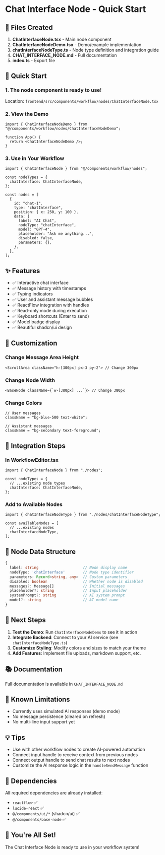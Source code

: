 # Chat Interface Node - Quick Start

## 📁 Files Created

1. **ChatInterfaceNode.tsx** - Main node component
2. **ChatInterfaceNodeDemo.tsx** - Demo/example implementation
3. **chatInterfaceNodeType.ts** - Node type definition and integration guide
4. **CHAT_INTERFACE_NODE.md** - Full documentation
5. **index.ts** - Export file

## 🚀 Quick Start

### 1. The node component is ready to use!

Location: `frontend/src/components/workflow/nodes/ChatInterfaceNode.tsx`

### 2. View the Demo

```tsx
import { ChatInterfaceNodeDemo } from "@/components/workflow/nodes/ChatInterfaceNodeDemo";

function App() {
  return <ChatInterfaceNodeDemo />;
}
```

### 3. Use in Your Workflow

```tsx
import { ChatInterfaceNode } from "@/components/workflow/nodes";

const nodeTypes = {
  chatInterface: ChatInterfaceNode,
};

const nodes = [
  {
    id: "chat-1",
    type: "chatInterface",
    position: { x: 250, y: 100 },
    data: {
      label: "AI Chat",
      nodeType: "chatInterface",
      model: "GPT-4",
      placeholder: "Ask me anything...",
      disabled: false,
      parameters: {},
    },
  },
];
```

## ✨ Features

- ✅ Interactive chat interface
- ✅ Message history with timestamps
- ✅ Typing indicators
- ✅ User and assistant message bubbles
- ✅ ReactFlow integration with handles
- ✅ Read-only mode during execution
- ✅ Keyboard shortcuts (Enter to send)
- ✅ Model badge display
- ✅ Beautiful shadcn/ui design

## 🎨 Customization

### Change Message Area Height

```tsx
<ScrollArea className="h-[300px] px-3 py-2"> // Change 300px
```

### Change Node Width

```tsx
<BaseNode className={`w-[380px] ...`}> // Change 380px
```

### Change Colors

```tsx
// User messages
className = "bg-blue-500 text-white";

// Assistant messages
className = "bg-secondary text-foreground";
```

## 🔌 Integration Steps

### In WorkflowEditor.tsx

```tsx
import { ChatInterfaceNode } from "./nodes";

const nodeTypes = {
  // ...existing node types
  chatInterface: ChatInterfaceNode,
};
```

### Add to Available Nodes

```tsx
import { chatInterfaceNodeType } from "./nodes/chatInterfaceNodeType";

const availableNodes = [
  // ...existing nodes
  chatInterfaceNodeType,
];
```

## 📝 Node Data Structure

```typescript
{
  label: string                    // Node display name
  nodeType: 'chatInterface'        // Node type identifier
  parameters: Record<string, any>  // Custom parameters
  disabled: boolean                // Whether node is disabled
  messages?: Message[]             // Initial messages
  placeholder?: string             // Input placeholder
  systemPrompt?: string            // AI system prompt
  model?: string                   // AI model name
}
```

## 🎯 Next Steps

1. **Test the Demo**: Run `ChatInterfaceNodeDemo` to see it in action
2. **Integrate Backend**: Connect to your AI service (see `chatInterfaceNodeType.ts`)
3. **Customize Styling**: Modify colors and sizes to match your theme
4. **Add Features**: Implement file uploads, markdown support, etc.

## 📚 Documentation

Full documentation is available in `CHAT_INTERFACE_NODE.md`

## 🐛 Known Limitations

- Currently uses simulated AI responses (demo mode)
- No message persistence (cleared on refresh)
- No multi-line input support yet

## 💡 Tips

- Use with other workflow nodes to create AI-powered automation
- Connect input handle to receive context from previous nodes
- Connect output handle to send chat results to next nodes
- Customize the AI response logic in the `handleSendMessage` function

## 🔗 Dependencies

All required dependencies are already installed:

- `reactflow` ✅
- `lucide-react` ✅
- `@/components/ui/*` (shadcn/ui) ✅
- `@/components/base-node` ✅

## 🎉 You're All Set!

The Chat Interface Node is ready to use in your workflow system!
